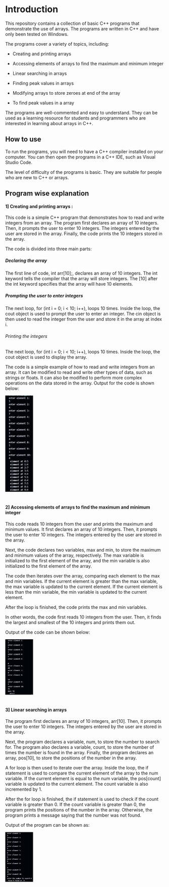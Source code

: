# Introduction

This repository contains a collection of basic C++ programs that demonstrate the use of arrays. The programs are written in C++ and have only been tested on Windows.

The programs cover a variety of topics, including:

* Creating and printing arrays 

* Accessing elements of arrays to find the maximum and minimum integer

* Linear searching in arrays

* Finding peak values in arrays

* Modifying arrays to store zeroes at end of the array

* To find peak values in a array

The programs are well-commented and easy to understand. They can be used as a learning resource for students and programmers who are interested in learning about arrays in C++.

## How to use

To run the programs, you will need to have a C++ compiler installed on your computer. You can then open the programs in a C++ IDE, such as Visual Studio Code.

The level of difficulty of the programs is basic. They are suitable for people who are new to C++ or arrays.

## Program wise explanation



#### 1] Creating and printing arrays :

This code is a simple C++ program that demonstrates how to read and write integers from an array. The program first declares an array of 10 integers. Then, it prompts the user to enter 10 integers. The integers  entered by the user are stored in the array. Finally, the code prints the 10 integers stored in the array.
  
The code is divided into three main parts:
  
##### Declaring the array
The first line of code, int arr[10];, declares an array of 10 integers. The int keyword tells the compiler that the array will store integers. The [10] after the int keyword specifies that the array will have 10 elements.
  
##### Prompting the user to enter integers
The next loop, for (int i = 0; i < 10; i++), loops 10 times. Inside the loop, the cout object is used to prompt the user to enter an integer. The cin object is then used to read the integer from the user and store it in the array at index i.

###### Printing the integers
The next loop, for (int i = 0; i < 10; i++), loops 10 times. Inside the loop, the cout object is used to display the array.

The code is a simple example of how to read and write integers from an array. It can be modified to read and write other types of data, such as strings or floats. It can also be modified to perform more complex operations on the data stored in the array.
Output for the code is shown below:

<div align="left">
  <img src="exp_ar_01.jpg" width="17.5%" height="17.5%"/>
</div><br/>

#### 2] Accessing elements of arrays to find the maximum and minimum integer

This code reads 10 integers from the user and prints the maximum and minimum values. It first declares an array of 10 integers. Then, it prompts the user to enter 10 integers. The integers entered by the user are stored in the array.

Next, the code declares two variables, max and min, to store the maximum and minimum values of the array, respectively. The max variable is initialized to the first element of the array, and the min variable is also initialized to the first element of the array.

The code then iterates over the array, comparing each element to the max and min variables. If the current element is greater than the max variable, the max variable is updated to the current element. If the current element is less than the min variable, the min variable is updated to the current element.

After the loop is finished, the code prints the max and min variables.

In other words, the code first reads 10 integers from the user. Then, it finds the largest and smallest of the 10 integers and prints them out.

Output of the code can be shown below:

<div align="left">
  <img src="exp_ar_03.jpg" width="17.5%" height="17.5%"/>
</div><br/>

#### 3]  Linear searching in arrays
The program first declares an array of 10 integers, arr[10]. Then, it prompts the user to enter 10 integers. The integers entered by the user are stored in the array.

Next, the program declares a variable, num, to store the number to search for. The program also declares a variable, count, to store the number of times the number is found in the array. Finally, the program declares an array, pos[10], to store the positions of the number in the array.

A for loop is then used to iterate over the array. Inside the loop, the if statement is used to compare the current element of the array to the num variable. If the current element is equal to the num variable, the pos[count] variable is updated to the current element. The count variable is also incremented by 1.

After the for loop is finished, the if statement is used to check if the count variable is greater than 0. If the count variable is greater than 0, the program prints the positions of the number in the array. Otherwise, the program prints a message saying that the number was not found.

Output of the program can be shown as:

<div align="left">
  <img src="expar02.jpg" width="17.5%" height="17.6%"/>
</div><br/>


